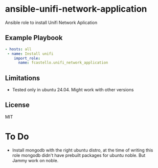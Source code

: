 # ansible-unifi-network-application

Ansible role to install Unifi Network Aplication



Example Playbook
----------------
```yaml
- hosts: all
 - name: Install unifi
    import_role:
      name: fcastello.unifi_network_application
```

Limitations
-----------
- Tested only in ubuntu 24.04. Might work with other versions


License
-------

MIT

# To Do
- Install mongodb with the right ubuntu distro, at the time of writing this role mongodb didn't have prebuilt packages for ubuntu noble. But Jammy work on noble.